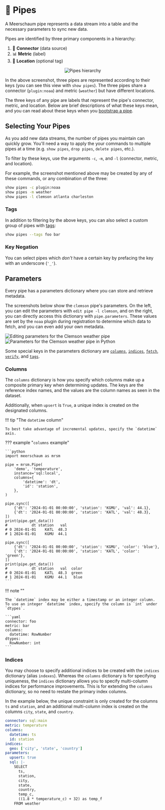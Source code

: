 # 🚰 Pipes
<link rel="stylesheet" type="text/css" href="/assets/css/grid.css" />

A Meerschaum pipe represents a data stream into a table and the necessary parameters to sync new data.

Pipes are identified by three primary components in a hierarchy:

1. 🔌 **Connector** (data source)
2. 📊 **Metric** (label)
3. 📍 **Location** (optional tag)

<p align="center">
<img src="/assets/screenshots/weather_pipes.png" alt="Pipes hierarchy"/>
</p>

In the above screenshot, three pipes are represented according to their keys (you can see this view with `show pipes`). The three pipes share a connector (`plugin:noaa`) and metric (`weather`) but have different locations.

The three keys of any pipe are labels that represent the pipe's connector, metric, and location. Below are brief descriptions of what these keys mean, and you can read about these keys when you [bootstrap a pipe](bootstrapping/).


## Selecting Your Pipes

As you add new data streams, the number of pipes you maintain can quickly grow. You'll need a way to apply the your commands to multiple pipes at a time (e.g. `show pipes`, `drop pipes`, `delete pipes`, etc.).

To filter by these keys, use the arguments `-c`, `-m`, and `-l` (connector, metric, and location).

For example, the screenshot mentioned above may be created by any of these commands, or any combination of the three:

```bash
show pipes -c plugin:noaa
show pipes -m weather
show pipes -l clemson atlanta charleston
```

### Tags

In addition to filtering by the above keys, you can also select a custom group of pipes with [tags](tags/):

```bash
show pipes --tags foo bar
```

### Key Negation

You can select pipes which *don't* have a certain key by prefacing the key with an underscore (`'_'`).

## Parameters

Every pipe has a parameters dictionary where you can store and retrieve metadata.

The screenshots below show the `clemson` pipe's parameters. On the left, you can edit the parameters with `edit pipe -l clemson`, and on the right, you can directly access this dictionary with `pipe.parameters`. These values are set by the `noaa` plugin during registration to determine which data to fetch, and you can even add your own metadata.

<div class="grid-container center">
  <div class="grid-child">
    <img alt="Editing parameters for the Clemson weather pipe" src="/assets/screenshots/edit_parameters.png"/>
  </div>
  <div class="grid-child">
    <img alt="Parameters for the Clemson weather pipe in Python" src="/assets/screenshots/pipe_parameters.png"/>
  </div>
</div>

Some special keys in the parameters dictionary are [`columns`](#columns), [`indices`](#indices), [`fetch`](/reference/pipes/syncing), [`verify`](/reference/pipes/syncing/#verification-syncs), and [`tags`](/reference/pipes/tags/).

### Columns

The `columns` dictionary is how you specify which columns make up a composite primary key when determining updates. The keys are the reference index names, and the values are the column names as seen in the dataset.

Additionally, when `upsert` is `True`, a unique index is created on the designated columns.

!!! tip "The `datetime` column"

    To best take advantage of incremental updates, specify the `datetime` axis.

??? example "`columns` example"

    ```python
    import meerschaum as mrsm

    pipe = mrsm.Pipe(
        'demo', 'temperature',
        instance='sql:local',
        columns={
            'datetime': 'dt',
            'id': 'station',
        },
    )

    pipe.sync([
        {'dt': '2024-01-01 00:00:00', 'station': 'KGMU', 'val': 44.1},
        {'dt': '2024-01-01 00:00:00', 'station': 'KATL', 'val': 48.3},
    ])
    print(pipe.get_data())
    #           dt station   val
    # 0 2024-01-01    KATL  48.3
    # 1 2024-01-01    KGMU  44.1

    pipe.sync([
        {'dt': '2024-01-01 00:00:00', 'station': 'KGMU', 'color': 'blue'},
        {'dt': '2024-01-01 00:00:00', 'station': 'KATL', 'color': 'green'},
    ])
    print(pipe.get_data())
    #           dt station   val  color
    # 0 2024-01-01    KATL  48.3  green
    # 1 2024-01-01    KGMU  44.1   blue
    ```

!!! note ""

    The `datetime` index may be either a timestamp or an integer column. To use an integer `datetime` index, specify the column is `int` under `dtypes`.

    ```yaml
    connector: foo
    metric: bar
    columns:
      datetime: RowNumber
    dtypes:
      RowNumber: int
    ```

### Indices

You may choose to specify additional indices to be created with the `indices` dictionary (alias `indexes`). Whereas the `columns` dictionary is for specifying uniqueness, the `indices` dictionary allows you to specify multi-column indices for performance improvements. This is for extending the `columns` dictionary, so no need to restate the primary index columns.

In the example below, the unique constraint is only created for the columns `ts` and `station`, and an additional multi-column index is created on the columns `city`, `state`, and `country`.

```yaml
connector: sql:main
metric: temperature
columns:
  datetime: ts
  id: station
indices:
  geo: ['city', 'state', 'country']
parameters:
  upsert: true
  sql: |-
    SELECT
      ts,
      station,
      city,
      state,
      country,
      temp_c,
      ((1.8 * temperature_c) + 32) as temp_f
    FROM weather
```